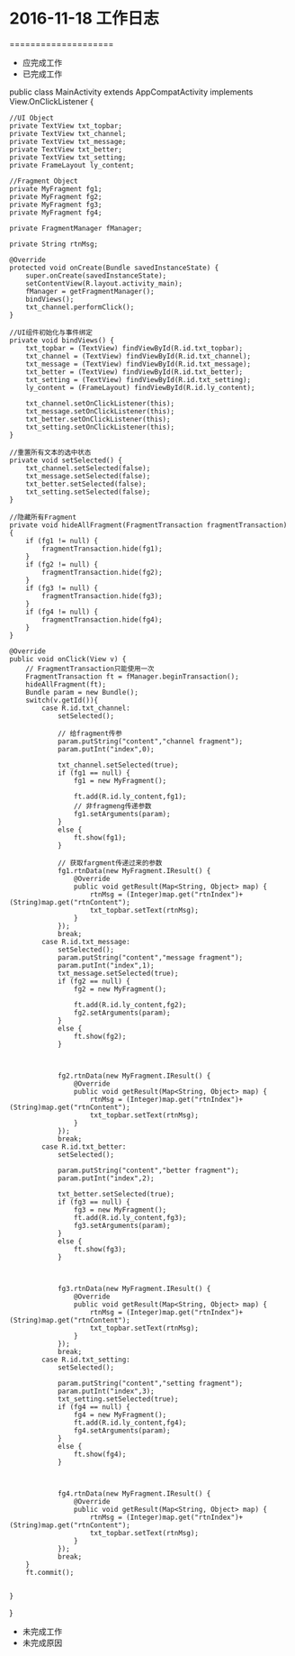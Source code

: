 # 2016-11-18 工作日志
====================
* 应完成工作
* 已完成工作

public class MainActivity extends AppCompatActivity implements View.OnClickListener {

    //UI Object
    private TextView txt_topbar;
    private TextView txt_channel;
    private TextView txt_message;
    private TextView txt_better;
    private TextView txt_setting;
    private FrameLayout ly_content;

    //Fragment Object
    private MyFragment fg1;
    private MyFragment fg2;
    private MyFragment fg3;
    private MyFragment fg4;

    private FragmentManager fManager;

    private String rtnMsg;

    @Override
    protected void onCreate(Bundle savedInstanceState) {
        super.onCreate(savedInstanceState);
        setContentView(R.layout.activity_main);
        fManager = getFragmentManager();
        bindViews();
        txt_channel.performClick();
    }

    //UI组件初始化与事件绑定
    private void bindViews() {
        txt_topbar = (TextView) findViewById(R.id.txt_topbar);
        txt_channel = (TextView) findViewById(R.id.txt_channel);
        txt_message = (TextView) findViewById(R.id.txt_message);
        txt_better = (TextView) findViewById(R.id.txt_better);
        txt_setting = (TextView) findViewById(R.id.txt_setting);
        ly_content = (FrameLayout) findViewById(R.id.ly_content);

        txt_channel.setOnClickListener(this);
        txt_message.setOnClickListener(this);
        txt_better.setOnClickListener(this);
        txt_setting.setOnClickListener(this);
    }

    //重置所有文本的选中状态
    private void setSelected() {
        txt_channel.setSelected(false);
        txt_message.setSelected(false);
        txt_better.setSelected(false);
        txt_setting.setSelected(false);
    }

    //隐藏所有Fragment
    private void hideAllFragment(FragmentTransaction fragmentTransaction) {
        if (fg1 != null) {
            fragmentTransaction.hide(fg1);
        }
        if (fg2 != null) {
            fragmentTransaction.hide(fg2);
        }
        if (fg3 != null) {
            fragmentTransaction.hide(fg3);
        }
        if (fg4 != null) {
            fragmentTransaction.hide(fg4);
        }
    }

    @Override
    public void onClick(View v) {
        // FragmentTransaction只能使用一次
        FragmentTransaction ft = fManager.beginTransaction();
        hideAllFragment(ft);
        Bundle param = new Bundle();
        switch(v.getId()){
            case R.id.txt_channel:
                setSelected();

                // 给fragment传参
                param.putString("content","channel fragment");
                param.putInt("index",0);

                txt_channel.setSelected(true);
                if (fg1 == null) {
                    fg1 = new MyFragment();

                    ft.add(R.id.ly_content,fg1);
                    // 非fragmeng传递参数
                    fg1.setArguments(param);
                }
                else {
                    ft.show(fg1);
                }

                // 获取fargment传递过来的参数
                fg1.rtnData(new MyFragment.IResult() {
                    @Override
                    public void getResult(Map<String, Object> map) {
                        rtnMsg = (Integer)map.get("rtnIndex")+(String)map.get("rtnContent");
                        txt_topbar.setText(rtnMsg);
                    }
                });
                break;
            case R.id.txt_message:
                setSelected();
                param.putString("content","message fragment");
                param.putInt("index",1);
                txt_message.setSelected(true);
                if (fg2 == null) {
                    fg2 = new MyFragment();

                    ft.add(R.id.ly_content,fg2);
                    fg2.setArguments(param);
                }
                else {
                    ft.show(fg2);
                }



                fg2.rtnData(new MyFragment.IResult() {
                    @Override
                    public void getResult(Map<String, Object> map) {
                        rtnMsg = (Integer)map.get("rtnIndex")+(String)map.get("rtnContent");
                        txt_topbar.setText(rtnMsg);
                    }
                });
                break;
            case R.id.txt_better:
                setSelected();

                param.putString("content","better fragment");
                param.putInt("index",2);

                txt_better.setSelected(true);
                if (fg3 == null) {
                    fg3 = new MyFragment();
                    ft.add(R.id.ly_content,fg3);
                    fg3.setArguments(param);
                }
                else {
                    ft.show(fg3);
                }



                fg3.rtnData(new MyFragment.IResult() {
                    @Override
                    public void getResult(Map<String, Object> map) {
                        rtnMsg = (Integer)map.get("rtnIndex")+(String)map.get("rtnContent");
                        txt_topbar.setText(rtnMsg);
                    }
                });
                break;
            case R.id.txt_setting:
                setSelected();

                param.putString("content","setting fragment");
                param.putInt("index",3);
                txt_setting.setSelected(true);
                if (fg4 == null) {
                    fg4 = new MyFragment();
                    ft.add(R.id.ly_content,fg4);
                    fg4.setArguments(param);
                }
                else {
                    ft.show(fg4);
                }



                fg4.rtnData(new MyFragment.IResult() {
                    @Override
                    public void getResult(Map<String, Object> map) {
                        rtnMsg = (Integer)map.get("rtnIndex")+(String)map.get("rtnContent");
                        txt_topbar.setText(rtnMsg);
                    }
                });
                break;
        }
        ft.commit();


    }
}
* 未完成工作
* 未完成原因
